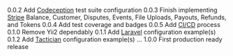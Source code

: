0.0.2 Add [Codeception](http://codeception.com/) test suite configuration
0.0.3 Finish implementing [Stripe](https://stripe.com/docs/api) Balance, Customer, Disputes, Events, File Uploads, Payouts, Refunds, and Tokens
0.0.4 Add test coverage and badges
0.0.5 Add [CI/CD](https://en.wikipedia.org/wiki/Continuous_integration) process
0.1.0 Remove Yii2 dependably
0.1.1 Add [Laravel](https://github.com/laravel/laravel) configuration example(s)
0.1.2 Add [Tactician](https://github.com/thephpleague/tactician) configuration example(s)
...
1.0.0 First production ready release
